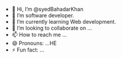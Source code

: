 - 👋 Hi, I’m @syedBahadarKhan
- 👀 I’m software developer.
- 🌱 I’m currently learning Web development.
- 💞️ I’m looking to collaborate on ...
- 📫 How to reach me ...
- 😄 Pronouns: ...HE
- ⚡ Fun fact: ...

<!---
syedBahadarKhan/syedBahadarKhan is a ✨ special ✨ repository because its `README.md` (this file) appears on your GitHub profile.
You can click the Preview link to take a look at your changes.
--->
